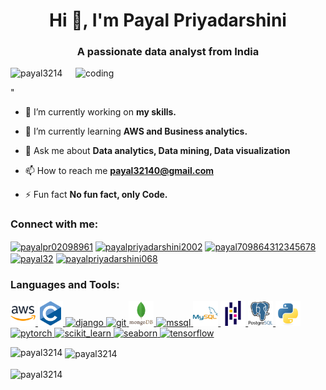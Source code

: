 <h1 align="center">Hi 👋, I'm Payal Priyadarshini</h1>
<h3 align="center">A passionate data analyst from India</h3>

<img align="right" alt="coding" width="400" src="https://cdn.dribbble.com/users/331265/screenshots/2498700/ana-d-small.gif">
<p align="left"> <img src=" https://komarev.com/ghpvc/?username=payal3214&label=Profile%20views&color=0e75b6&style=flat" alt="payal3214" /> </p>"

- 🔭 I’m currently working on **my skills.**

- 🌱 I’m currently learning **AWS and Business analytics.**

- 💬 Ask me about **Data analytics, Data mining, Data visualization**

- 📫 How to reach me **payal32140@gmail.com**

- ⚡ Fun fact **No fun fact, only Code.**

<h3 align="left">Connect with me:</h3>
<p align="left">
<a href="https://twitter.com/payalpr02098961" target="blank"><img align="center" src="https://raw.githubusercontent.com/rahuldkjain/github-profile-readme-generator/master/src/images/icons/Social/twitter.svg" alt="payalpr02098961" height="30" width="40" /></a>
<a href="https://linkedin.com/in/payalpriyadarshini2002" target="blank"><img align="center" src="https://raw.githubusercontent.com/rahuldkjain/github-profile-readme-generator/master/src/images/icons/Social/linked-in-alt.svg" alt="payalpriyadarshini2002" height="30" width="40" /></a>
<a href="https://kaggle.com/payal709864312345678" target="blank"><img align="center" src="https://raw.githubusercontent.com/rahuldkjain/github-profile-readme-generator/master/src/images/icons/Social/kaggle.svg" alt="payal709864312345678" height="30" width="40" /></a>
<a href="https://www.hackerrank.com/payal32" target="blank"><img align="center" src="https://raw.githubusercontent.com/rahuldkjain/github-profile-readme-generator/master/src/images/icons/Social/hackerrank.svg" alt="payal32" height="30" width="40" /></a>
<a href="https://www.leetcode.com/payalpriyadarshini068" target="blank"><img align="center" src="https://raw.githubusercontent.com/rahuldkjain/github-profile-readme-generator/master/src/images/icons/Social/leet-code.svg" alt="payalpriyadarshini068" height="30" width="40" /></a>
</p>

<h3 align="left">Languages and Tools:</h3>
<p align="left"> <a href="https://aws.amazon.com" target="_blank" rel="noreferrer"> <img src="https://raw.githubusercontent.com/devicons/devicon/master/icons/amazonwebservices/amazonwebservices-original-wordmark.svg" alt="aws" width="40" height="40"/> </a> <a href="https://www.cprogramming.com/" target="_blank" rel="noreferrer"> <img src="https://raw.githubusercontent.com/devicons/devicon/master/icons/c/c-original.svg" alt="c" width="40" height="40"/> </a> <a href="https://www.djangoproject.com/" target="_blank" rel="noreferrer"> <img src="https://cdn.worldvectorlogo.com/logos/django.svg" alt="django" width="40" height="40"/> </a> <a href="https://git-scm.com/" target="_blank" rel="noreferrer"> <img src="https://www.vectorlogo.zone/logos/git-scm/git-scm-icon.svg" alt="git" width="40" height="40"/> </a> <a href="https://www.mongodb.com/" target="_blank" rel="noreferrer"> <img src="https://raw.githubusercontent.com/devicons/devicon/master/icons/mongodb/mongodb-original-wordmark.svg" alt="mongodb" width="40" height="40"/> </a> <a href="https://www.microsoft.com/en-us/sql-server" target="_blank" rel="noreferrer"> <img src="https://www.svgrepo.com/show/303229/microsoft-sql-server-logo.svg" alt="mssql" width="40" height="40"/> </a> <a href="https://www.mysql.com/" target="_blank" rel="noreferrer"> <img src="https://raw.githubusercontent.com/devicons/devicon/master/icons/mysql/mysql-original-wordmark.svg" alt="mysql" width="40" height="40"/> </a> <a href="https://pandas.pydata.org/" target="_blank" rel="noreferrer"> <img src="https://raw.githubusercontent.com/devicons/devicon/2ae2a900d2f041da66e950e4d48052658d850630/icons/pandas/pandas-original.svg" alt="pandas" width="40" height="40"/> </a> <a href="https://www.postgresql.org" target="_blank" rel="noreferrer"> <img src="https://raw.githubusercontent.com/devicons/devicon/master/icons/postgresql/postgresql-original-wordmark.svg" alt="postgresql" width="40" height="40"/> </a> <a href="https://www.python.org" target="_blank" rel="noreferrer"> <img src="https://raw.githubusercontent.com/devicons/devicon/master/icons/python/python-original.svg" alt="python" width="40" height="40"/> </a> <a href="https://pytorch.org/" target="_blank" rel="noreferrer"> <img src="https://www.vectorlogo.zone/logos/pytorch/pytorch-icon.svg" alt="pytorch" width="40" height="40"/> </a> <a href="https://scikit-learn.org/" target="_blank" rel="noreferrer"> <img src="https://upload.wikimedia.org/wikipedia/commons/0/05/Scikit_learn_logo_small.svg" alt="scikit_learn" width="40" height="40"/> </a> <a href="https://seaborn.pydata.org/" target="_blank" rel="noreferrer"> <img src="https://seaborn.pydata.org/_images/logo-mark-lightbg.svg" alt="seaborn" width="40" height="40"/> </a> <a href="https://www.tensorflow.org" target="_blank" rel="noreferrer"> <img src="https://www.vectorlogo.zone/logos/tensorflow/tensorflow-icon.svg" alt="tensorflow" width="40" height="40"/> </a> </p>

<p><img align="left" src="https://github-readme-stats.vercel.app/api/top-langs?username=payal3214&show_icons=true&locale=en&layout=compact" alt="payal3214" /></p>

<p>&nbsp;<img align="center" src="https://github-readme-stats.vercel.app/api?username=payal3214&show_icons=true&locale=en" alt="payal3214" /></p>

<p><img align="center" src="https://github-readme-streak-stats.herokuapp.com/?user=payal3214&" alt="payal3214" /></p>

